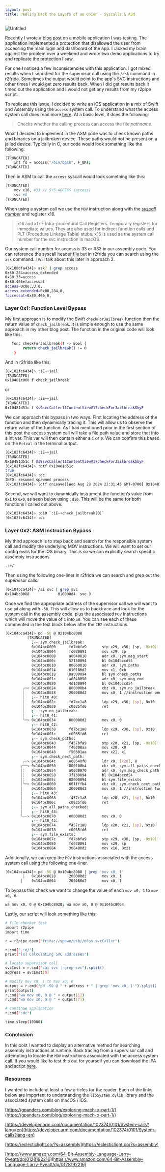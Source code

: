 ```yaml
---
layout: post
title: Peeling Back the Layers of an Onion - Syscalls & ASM
---
```


![Untitled](/assets/The_Art_Of_Nick_Blinko.jpeg)

Recently I wrote a [blog post](https://n0psn0ps.github.io/2024/06/27/A-Short-Tale-of-Sysctl/) on a mobile application I was testing. The application implemented a protection that disallowed the user from accessing the main login and dashboard of the app. I racked my brain against the problem over a weekend and wrote two demo applications to try and replicate the protection I saw. 

For one I noticed a few inconsistencies with this application. I got mixed results when I searched for the supervisor call using the `/ask` command in r2frida. Sometimes the output would point to the app's SVC instructions and other times I would get zero results back. When I did get results back it timed out the application and I would not get any results from my r2pipe script. 

To replicate this issue, I decided to write an iOS application in a mix of Swift and Assembly using the `access` system call. To understand what the access system call does read more [here](https://man7.org/linux/man-pages/man2/access.2.html). At a basic level, it does the following:

> Checks whether the calling process can access the file *pathname*.
> 

What I decided to implement in the ASM code was to check known paths and binaries on a jailbroken device. These paths would not be present on a jailed device. Typically in C, our code would look something like the following:

```bash
[TRUNCATED]
    int fd = access("/bin/bash", F_OK);
[TRUNCATED]
```

Then in ASM to call the `access` syscall would look something like this:

```bash
[TRUNCATED]
    mov x16, #33 // SYS_ACCESS (access)
    svc #0
[TRUNCATED]
```

When using a system call we use the `MOV` instruction along with the [*syscall number*](https://theapplewiki.com/wiki/Kernel_Syscalls) and register x16. 

> x16 and x17 - Intra-procedural Call Registers. Temporary registers for immediate values. They are also used for indirect function calls and PLT (Procedure Linkage Table) stubs. x16 is used as the system call number for the svc instruction in macOS.
> 

Our system call number for access is 33 or #33 in our assembly code. You can reference the syscall header [file](https://opensource.apple.com/source/xnu/xnu-1228/bsd/sys/syscall.h.auto.html) but in r2frida you can search using the `ask` command. I will talk about this later in approach 2. 

```bash
[0x100dfa434]> ask? | grep access
0x80.284=access_extended
0x80.33=access
0x80.466=faccessat
access=0x80,33,0,
access_extended=0x80,284,0,
faccessat=0x80,466,0,
```

### Layer 0x1: Function Level Bypass

My first approach is to modify the Swift `checkForJailbreak` function then the return value of `check_jailbreak`. It is simple enough to use the same approach in my other blog post. The function in the original code will look like this:

```bash
   func checkForJailbreak() -> Bool {
        return check_jailbreak() != 0
    }
```

And in r2frida like this:

```bash
[0x102fc6434]> :iE~+jail
[TRUNCATED]
0x10481c000 f check_jailbreak
```

or

```bash
[0x102fc6434]> :iE~+jail
[TRUNCATED]
0x10481d51c f $s9svcCaller11ContentViewV17checkForJailbreakSbyF
```

We can approach this bypass in two ways. First locating the address of the function and then dynamically tracing it. This will allow us to observe the return value of the function. As I had mentioned prior in the first section of this post the access system call will take a file path value and store that into a int var. This var will then contain either a `1` or `0`. We can confirm this based on the `Retval` in the terminal output. 

```bash
[0x102fc6434]> :iE~+jail
[TRUNCATED]
0x10481d51c f $s9svcCaller11ContentViewV17checkForJailbreakSbyF
[0x102fc6434]> :dtf 0x10481d51c
true
[0x102fc6434]> :dc
INFO: resumed spawned process
[0x102fc6434]> [dtf onLeave][Wed Aug 28 2024 22:31:45 GMT-0700] 0x10481d51c@0x10481d51c - args: . Retval: 0x1
```

Second, we will want to dynamically instrument the function’s value from `0x1` to `0x0`, as seen below using `:di0`. This will be the same for both functions I called out above.

```bash
[0x102fc6434]> :di0 `:iE~+check_jailbreak[0]`
[0x102fc6434]> :dc
```

### Layer 0x2: ASM Instruction Bypass

My third approach is to step back and search for the responsible system call and modify the underlying MOV instructions. We will want to set our config evals for the iOS binary. This is so we can explicitly search specific assembly instructions. 

```bash
.:e/
```

Then using the following one-liner in r2frida we can search and grep out the supervisor calls.

```bash
[0x104bca434]> /ai svc | grep svc
0x104bc8088             010000d4  svc 0
```

Once we find the appropriate address of the supervisor call we will want to use `pd` along with `-50`. This will allow us to backtrace and look for the system call in the assembly code, plus the associated `MOV` instructions which will move the value of `1` into `x0`. You can see each of these commented in the text block below after the `CBZ` instructions.

```bash
[0x104bca434]> pd -50 @ 0x104bc8088
          [TRUNCATED]
            ;-- sym.check_jailbreak:
            0x104bc8000      fd7bbfa9       stp x29, x30, [sp, -0x10]!
            0x104bc8004      fd030091       mov x29, sp
            0x104bc8008      a0040010       adr x0, sym.msg_start      ; 0x104bc809c
            0x104bc800c      52130094       bl 0x104bccd54
            0x104bc8010      80060010       adr x0, sym.paths          ; 0x104bc80e0
            0x104bc8014      610180d2       mov x1, 0xb
            0x104bc8018      0a000094       bl sym.check_paths
            0x104bc801c      a0040050       adr x0, sym.msg_end        ; 0x104bc80b2
            0x104bc8020      4d130094       bl 0x104bccd54
        ┌─< 0x104bc8024      800000b4       cbz x0, sym.no_jailbreak
        │   0x104bc8028      200080d2       mov x0, 1 //instruction one
        │   ;-- hit0_40:
        │   0x104bc802c      fd7bc1a8       ldp x29, x30, [sp], 0x10
        │   0x104bc8030      c0035fd6       ret
        │   ;-- sym.no_jailbreak:
        │   ;-- hit0_41:
        └─> 0x104bc8034      000080d2       mov x0, 0
            ;-- hit0_42:
            0x104bc8038      fd7bc1a8       ldp x29, x30, [sp], 0x10
            0x104bc803c      c0035fd6       ret
            ;-- sym.check_paths:
            0x104bc8040      f457bfa9       stp x20, x21, [sp, -0x10]!
            0x104bc8044      f40300aa       mov x20, x0
            0x104bc8048      f50301aa       mov x21, x1
            ;-- sym.check_next_path:
        ┌─> 0x104bc804c      808640f8       ldr x0, [x20], 8           ; 0xee ; 238
       ┌──< 0x104bc8050      000100b4       cbz x0, sym.all_paths_checked
       │╎   0x104bc8054      a0030070       adr x0, sym.msg_check_path ; 0x104bc80cb
       │╎   0x104bc8058      3f130094       bl 0x104bccd54
       │╎   0x104bc805c      08000094       bl sym.file_exists
       │└─< 0x104bc8060      60ffffb4       cbz x0, sym.check_next_path
       │    0x104bc8064      200080d2       mov x0, 1 //instruction two
       │    ;-- hit0_43:
       │    0x104bc8068      f457c1a8       ldp x20, x21, [sp], 0x10
       │    0x104bc806c      c0035fd6       ret
       │    ;-- sym.all_paths_checked:
       │    ;-- hit0_44:
       └──> 0x104bc8070      000080d2       mov x0, 0
            ;-- hit0_45:
            0x104bc8074      f457c1a8       ldp x20, x21, [sp], 0x10
            0x104bc8078      c0035fd6       ret
            ;-- sym.file_exists:
            0x104bc807c      fd7bbfa9       stp x29, x30, [sp, -0x10]!
            0x104bc8080      fd030091       mov x29, sp
            0x104bc8084      300480d2       mov x16, 0x21              ; '!'
```

Additionally, we can grep the `MOV` instructions associated with the access system call using the following one-liner.

```bash
[0x104bca434]> pd -50 @ 0x104bc8088 | grep 'mov x0, 1'
        │   0x104bc8028      200080d2       mov x0, 1
       │    0x104bc8064      200080d2       mov x0, 1
```

To bypass this check we want to change the value of each `mov x0, 1` to `mov x0, 0`.

```bash
wa mov x0, 0 @ 0x104bc8028; wa mov x0, 0 @ 0x104bc8064
```

Lastly, our script will look something like this: 

```bash
# file checker test
import r2pipe
import time

r = r2pipe.open("frida://spawn/usb//n0ps.svcCaller")

r.cmd(".:e/")
print("[x] Calculating SVC addresses")

# locate supervisor call 
svcInst = r.cmd("/ai svc | grep svc").split()
address = svcInst[0]

# modify mov x0, 1 to mov x0, 0
output = r.cmd("pd -50 @ " + address + " | grep 'mov x0, 1'").split()
print(output)
r.cmd("wa mov x0, 0 @ " + output[1])
r.cmd("wa mov x0, 0 @ " + output[7])

# continue application
r.cmd(":dc")

time.sleep(10000)

```

### Conclusion

In this post I wanted to display an alternative method for searching assembly instructions at runtime. Back tracing from a supervisor call and attempting to locate the `MOV` instructions associated with the access system call. If you would like to test this out for yourself you can download the IPA and script [here](https://github.com/n0psn0ps/svcCaller/tree/main). 

### Resources

I wanted to include at least a few articles for the reader. Each of the links below are important to  understanding the `libSystem.dylib` library and the associated system calls on macOS / iOS.

[https://gpanders.com/blog/exploring-mach-o-part-1/](https://gpanders.com/blog/exploring-mach-o-part-1/) 

[https://developer.arm.com/documentation/102374/0101/System-calls?lang=en](https://developer.arm.com/documentation/102374/0101/System-calls?lang=en) 

[https://eclecticlight.co/?s=assembly](https://eclecticlight.co/?s=assembly) 

[https://www.amazon.com/64-Bit-Assembly-Language-Larry-Pyeatt/dp/0128192216](https://www.amazon.com/64-Bit-Assembly-Language-Larry-Pyeatt/dp/0128192216)
